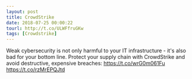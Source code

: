 ```yaml
---
layout: post
title: CrowdStrike
date: 2018-07-25 00:00:22
tourl: http://t.co/ULWFfruGKw
tags: [Crowdstrike]
---
```

Weak cybersecurity is not only harmful to your IT infrastructure - it's also bad for your bottom line. Protect your supply chain with CrowdStrike and avoid destructive, expensive breaches: https://t.co/wrG0m061Fu https://t.co/rzMrEPQJtd